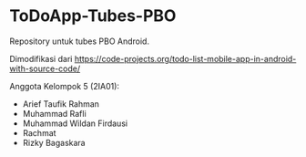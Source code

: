 # ToDoApp-Tubes-PBO
Repository untuk tubes PBO Android.

Dimodifikasi dari https://code-projects.org/todo-list-mobile-app-in-android-with-source-code/

Anggota Kelompok 5 (2IA01):

  - Arief Taufik Rahman
  - Muhammad Rafli
  - Muhammad Wildan Firdausi
  - Rachmat
  - Rizky Bagaskara
